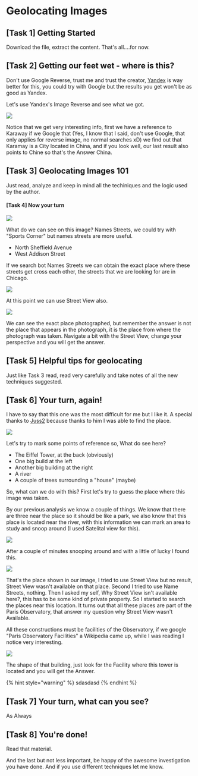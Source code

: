 # Geolocating Images

## \[Task 1\] Getting Started

Download the file, extract the content. That's all....for now.

## \[Task 2\] Getting our feet wet - where is this?

Don't use Google Reverse, trust me and trust the creator, [Yandex](https://yandex.com/images/search) is way better for this, you could try with Google but the results you get won't be as good as Yandex.

Let's use Yandex's Image Reverse and see what we got.

![](.gitbook/assets/image%20%285%29.png)

Notice that we get very interesting info, first we have a reference to Karaway if we Google that \(Yes, I know that I said, don't use Google, that only applies for reverse image, no normal searches xD\) we find out that Karamay is a City located in China, and if you look well, our last result also points to Chine so that's the Answer China.

## \[Task 3\] Geolocating Images 101

Just read, analyze and keep in mind all the techiniques and the logic used by the author.

#### \[Task 4\] Now your turn

![](.gitbook/assets/image%20%283%29.png)

What do we can see on this image? Names Streets, we could try with "Sports Corner" but names streets are more useful.

* North Sheffield Avenue 
* West Addison Street

If we search bot Names Streets we can obtain the exact place where these streets get cross each other, the streets that we are looking for are in Chicago.

![](.gitbook/assets/image%20%286%29.png)

At this point we can use Street View also.

![](.gitbook/assets/image%20%284%29.png)

We can see the exact place photographed, but remember the answer is not the place that appears in the photograph, it is the place from where the photograph was taken. Navigate a bit with the Street View, change your perspective and you will get the answer.

## \[Task 5\] Helpful tips for geolocating

Just like Task 3 read, read very carefully and take notes of all the new techniques suggested.

## \[Task 6\] Your turn, again!

I have to say that this one was the most difficult for me but I like it. A special thanks to [Juss2](https://tryhackme.com/p/Juss2) because thanks to him I was able to find the place.

![](.gitbook/assets/image%20%289%29.png)

Let's try to mark some points of reference so, What do see here?

* The Eiffel Tower, at the back \(obviously\)
* One big build at the left
* Another big building at the right
* A river
* A couple of trees surrounding a "house" \(maybe\) 

So, what can we do with this? First let's try to guess the place where this image was taken.

By our previous analysis we know a couple of things. We know that there are three near the place so it should be like a park, we also know that this place is located near the river, with this information we can mark an area to study and snoop around \(I used Satelital view for this\).

![](.gitbook/assets/image%20%288%29.png)

After a couple of minutes snooping around and with a little of lucky I found this.

![](.gitbook/assets/image%20%282%29.png)

That's the place shown in our image, I tried to use Street View but no result, Street View wasn't available on that place. Second I tried to use Name Streets, nothing. Then I asked my self, Why Street View isn't available here?, this has to be some kind of private property. So I started to search the places near this location. It turns out that all these places are part of the Paris Observatory, that answer my question why Street View wasn't Available. 

All these constructions must be facilities of the Observatory, if we google "Paris Observatory Facilities" a Wikipedia came up, while I was reading I notice very interesting.

![](.gitbook/assets/image.png)

 The shape of that building, just look for the Facility where this tower is located and you will get the Answer.

{% hint style="warning" %}
sdasdasd
{% endhint %}

## \[Task 7\] Your turn, what can you see?

As Always

## \[Task 8\] You're done!

Read that material.

And the last but not less important, be happy of the awesome investigation you have done. And if you use different techniques let me know.

